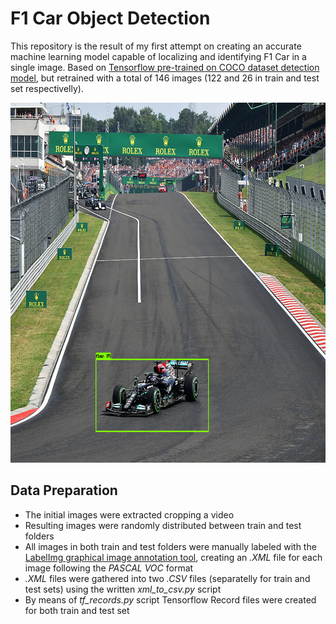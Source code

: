 # F1 Car Object Detection
This repository is the result of my first attempt on creating an accurate machine learning 
model capable of localizing and identifying F1 Car in a single image. Based on 
[Tensorflow pre-trained on COCO dataset detection model](https://github.com/tensorflow/models/blob/master/research/object_detection/g3doc/tf1_detection_zoo.md), but retrained
with a total of 146 images (122 and 26 in train and test set respectivelly). <p align="center">
<img src="https://github.com/bj0rndan/Computer-Vision/blob/main/f1(4).png" width = 1024 height = 576> </p>

## Data Preparation
* The initial images were extracted cropping a video
* Resulting images were randomly distributed between train and test folders
* All images in both train and test folders were manually labeled with the [LabelImg graphical image annotation tool](https://github.com/tzutalin/labelImg), creating an *.XML* file for each image following the *PASCAL VOC* format
* *.XML* files were gathered into two *.CSV* files (separatelly for train and test sets) using the written *xml_to_csv.py* script
* By means of *tf_records.py* script Tensorflow Record files were created for both train and test set 
